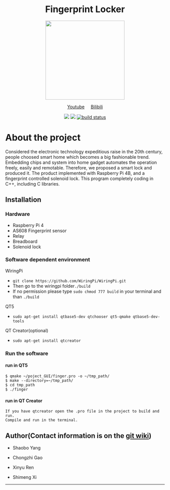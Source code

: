 # <div align=center> Fingerprint Locker </div>


<div align=center><img width = '250' height ='250' src ="https://user-images.githubusercontent.com/31944208/181933886-f17e06ab-4812-4e36-973f-ed0a9678bc0f.png"/></div>

<p align="center">
    <a href="https://youtu.be/Vcys27fCmiU">Youtube</a>
    &nbsp;
    &nbsp;
    <a href="https://www.bilibili.com/video/BV1wF411u73p/">Bilibili</a>
</p>



<p align="center">
    <a href="https://github.com/xiguo0806/Realtime_Group24/issues" alt="Issues">
        <img src="https://img.shields.io/github/issues/xiguo0806/Realtime_Group24.svg" /></a>
    <a href="https://github.com/xiguo0806/Realtime_Group24/blob/main/LICENSE" alt="License">
        <img src="https://img.shields.io/github/license/xiguo0806/Realtime_Group24.svg" /></a>
    <a href="https://github.com/xiguo0806/Realtime_Group24/releases" alt="Tag">
        <img src="https://img.shields.io/github/v/release/xiguo0806/Realtime_Group24.svg?color=blue&include_prereleases" alt="build status"></a>
</p>



# About the project
Considered the electronic technology expeditious raise in the 20th century, people choosed smart home which becomes a big fashionable trend. Embedding chips and system into home gadget automates the operation freely, easily and remotable. Therefore, we proposed a smart lock and produced it. The product implemented with Raspberry Pi 4B, and a fingerprint controlled solenoid lock. This program completely coding in C++, including C libraries.

## Installation
### Hardware
                
* Raspberry Pi 4
* AS608 Fingerprint sensor
* Relay
* Breadboard
* Solenoid lock


### Software dependent environment
WiringPi
* `git clone https://github.com/WiringPi/WiringPi.git`
* Then go to the wiringpi folder`./build`
* If no permission please type `sudo chmod 777 build` in your terminal and than `./build`

QT5
* `sudo apt-get install qtbase5-dev qtchooser qt5-qmake qtbase5-dev-tools`

QT Creator(optional)
* `sudo apt-get install qtcreator`
### Run the software
#### run in QT5
```
$ qmake ~/poject_GUI/finger.pro -o ~/tmp_path/
$ make --directory=~/tmp_path/
$ cd tmp_path
$ ./finger
```
#### run in QT Creator
```
If you have qtcreator open the .pro file in the project to build and run.
Compile and run in the terminal.

```





## Author(Contact information is on the [git wiki](https://github.com/xiguo0806/Realtime_Group24/wiki/Authors))

+ Shaobo Yang 

+ Chongzhi Gao 

+ Xinyu Ren 

+ Shimeng Xi

---
